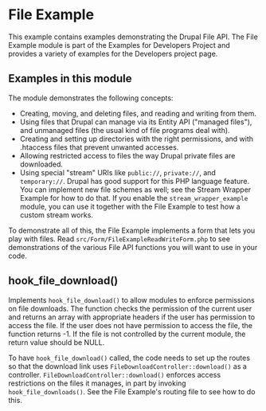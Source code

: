 # File Example

This example contains examples demonstrating the Drupal File API. The
File Example module is part of the Examples for Developers Project and
provides a variety of examples for the Developers project page.

## Examples in this module

The module demonstrates the following concepts:

* Creating, moving, and deleting files, and reading and writing from them.
* Using files that Drupal can manage via its Entity API ("managed files"),
  and unmanaged files (the usual kind of file programs deal with).
* Creating and setting up directories with the right permissions, and with
  .htaccess files that prevent unwanted accesses.
* Allowing restricted access to files the way Drupal private files are
  downloaded.
* Using special "stream" URIs like `public://`, `private://`, and
  `temporary://`. Drupal has good support for this PHP language feature. You
  can implement new file schemes as well; see the Stream Wrapper Example for
  how to do that. If you enable the `stream_wrapper_example` module, you can
  use it together with the File Example to test how a custom stream works.

To demonstrate all of this, the File Example implements a form that lets you
play with files. Read `src/Form/FileExampleReadWriteForm.php` to see
demonstrations of the various File API functions you will want to use in your
code.

## hook_file_download()

Implements `hook_file_download()` to allow modules to enforce permissions on
file downloads. The function checks the permission of the current user and
returns an array with appropriate headers if the user has permission to
access the file. If the user does not have permission to access the file,
the function returns -1. If the file is not controlled by the current
module, the return value should be NULL.

To have `hook_file_download()` called, the code needs to set up the routes
so that the download link uses `FileDownloadController::download()` as a
controller. `FileDownloadController::download()` enforces access restrictions
on the files it manages, in part by invoking `hook_file_downloads()`. See
the File Example's routing file to see how to do this.
